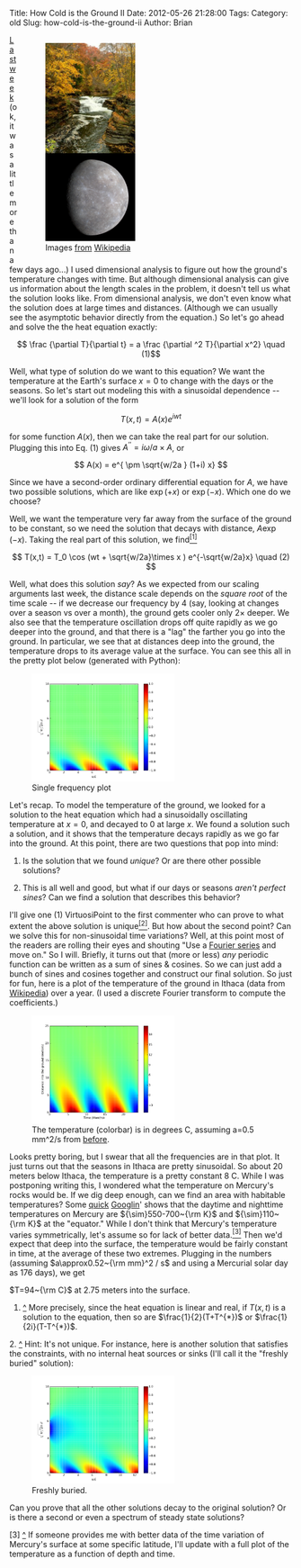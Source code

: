 Title: How Cold is the Ground II
Date: 2012-05-26 21:28:00
Tags: 
Category: old
Slug: how-cold-is-the-ground-ii
Author: Brian


<div style="float: right; margin: 0px 0px 0px 10px">
<figure>
  <img src="/static/images/how-cold-is-the-ground-ii/mainImage.png" alt="GAH!" width="40%">
  <figcaption style="text-align=center;">
  Images <a href="http://en.wikipedia.org/wiki/File:Ithaca_Hemlock_Gorge.JPG">from</a>
  <a href="http://en.wikipedia.org/wiki/File:Mercury_in_color_-_Prockter07_centered.jpg"> Wikipedia
  </a>
  </figcaption>
</figure>
</div>


[Last week](http://thephysicsvirtuosi.com/posts/how-cold-is-the-ground-.html) 
(ok, it was a little more than a few days ago...) I used
dimensional analysis to figure out how the ground's temperature changes
with time. But although dimensional analysis can give us information
about the length scales in the problem, it doesn't tell us what the
solution looks like. From dimensional analysis, we don't even know what
the solution does at large times and distances. (Although we can usually
see the asymptotic behavior directly from the equation.) So let's go
ahead and solve the the heat equation exactly: 

$$ \frac {\partial T}{\partial t} = a \frac {\partial ^2 T}{\partial x^2} \quad (1)$$ 

Well, what type of solution do we want to this equation? We want the
temperature at the Earth's surface $x=0$ to change with the days or the
seasons. So let's start out modeling this with a sinusoidal dependence
-- we'll look for a solution of the form 

$$ T(x,t) = A(x)e^{i wt} $$

for some function $A(x)$, then we can take the real part for our
solution. Plugging this into Eq. (1) gives 
$A^{\prime\prime} = i\omega/a \times A$, or 

$$ A(x) = e^{ \pm \sqrt{w/2a } (1+i) x} $$ 

Since we have a second-order
ordinary differential equation for $A$, we have two possible solutions,
which are like $\exp(+x)$ or $\exp(-x)$. Which one do we choose? 

<a id="note1"></a>
Well, we want the temperature very far away from the surface of the ground to be
constant, so we need the solution that decays with distance,
$A\exp(-x)$. Taking the real part of this solution, we 
find[<sup>[1]</sup>](#fnote1) 

$$ T(x,t) = T_0 \cos (wt + \sqrt{w/2a}\times x ) e^{-\sqrt{w/2a}x} \quad (2) $$ 

Well, what does this solution *say*?
As we expected from our scaling arguments last week, the distance scale
depends on the *square root* of the time scale -- if we decrease our
frequency by 4 (say, looking at changes over a season vs over a month),
the ground gets cooler only $2{\times}$ deeper. We also see that the temperature
oscillation drops off quite rapidly as we go deeper into the ground, and
that there is a "lag" the farther you go into the ground. In particular,
we see that at distances deep into the ground, the temperature drops to
its average value at the surface. You can see this all in the pretty
plot below (generated with Python):

<div style="float: center;">
<figure>
  <img src="/static/images/how-cold-is-the-ground-ii/SingleFrequency.png" alt="GAH!" width="60%">
  <figcaption style="text-align=center;">
  Single frequency plot
  </figcaption>
</figure>
</div>

Let's recap. To model the temperature of the ground, we looked for a
solution to the heat equation which had a sinusoidally oscillating
temperature at $x=0$, and decayed to 0 at large $x$. We found a solution
such a solution, and it shows that the temperature decays rapidly as we
go far into the ground. At this point, there are two questions that pop
into mind: 

1) Is the solution that we found *unique*? Or are there other
possible solutions? 

2) This is all well and good, but what if our days
or seasons *aren't perfect sines*? Can we find a solution that describes
this behavior? 

<a id="note2"></a>
I'll give one (1) VirtuosiPoint to the first commenter
who can prove to what extent the above solution is 
unique[<sup>[2]</sup>](#fnote2). But how about the second point? Can we solve this
for non-sinusoidal time variations? Well, at this point most of the
readers are rolling their eyes and shouting "Use a 
[Fourier series](http://en.wikipedia.org/wiki/Fourier_series) and move on." So I
will. Briefly, it turns out that (more or less) *any* periodic function
can be written as a sum of sines & cosines. So we can just add a bunch
of sines and cosines together and construct our final solution. So just
for fun, here is a plot of the temperature of the ground in Ithaca (data
from [Wikipedia](http://en.wikipedia.org/wiki/Ithaca,_New_York)) over a
year. (I used a discrete Fourier transform to compute the coefficients.)

<div style="float: center;">
<figure>
  <img src="/static/images/how-cold-is-the-ground-ii/IthacaTemp.png" alt="ithaca temp!" width="60%">
  <figcaption style="text-align=center;">
  The temperature (colorbar) is in degrees C, assuming a=0.5 mm^2/s from <a href="http://thephysicsvirtuosi.com/posts/how-cold-is-the-ground-.html">before</a>.
  </figcaption>
</figure>
</div>


Looks pretty boring, but I swear that all the frequencies are in that
plot. It just turns out that the seasons in Ithaca are pretty
sinusoidal. So about 20 meters below Ithaca, the temperature is a pretty
constant 8 C. While I was postponing writing this, I wondered what the
temperature on Mercury's rocks would be. If we dig deep enough, can we
find an area with habitable temperatures? Some
[quick](http://hypertextbook.com/facts/2000/OlesyaNisanov.shtml)
[Googlin](http://en.wikipedia.org/wiki/Mercury_%28planet%29#Surface_conditions_and_.22atmosphere.22_.28exosphere.29)'
shows that the daytime and nighttime temperatures on Mercury are
${\sim}550-700~{\rm K}$ and ${\sim}110~{\rm K}$ at the "equator." 
While I don't think that Mercury's temperature varies symmetrically, let's assume so for lack of
better data.[<sup>[3]</sup>](#fnote3) Then we'd expect that deep into the
surface, the temperature would be fairly constant in time, at the
average of these two extremes. Plugging in the numbers 
(assuming $a\approx0.52~{\rm mm}^2 / s$ and using a Mercurial solar day as 176 days), we get

$T=94~{\rm C}$ at 2.75 meters into the surface.

<a id="fnote1"></a>
1. [^](#note1) More precisely, since the heat equation is linear and real, if
$T(x,t)$ is a solution to the equation, then so are $\frac{1}{2}(T+T^{*})$ or
$\frac{1}{2i}(T-T^{*})$.

<a id="fnote2"></a>
2. [^](#note2) Hint: It's not unique. For instance, here is another solution that
satisfies the constraints, with no internal heat sources or sinks 
(I'll call it the "freshly buried" solution):


<div style="float: center;">
<figure>
  <img src="/static/images/how-cold-is-the-ground-ii/buriedAlive.png" alt="buried alive" width="60%">
  <figcaption style="text-align=center;">
  Freshly buried.
  </figcaption>
</figure>
</div>


Can you prove that all the other solutions decay to the original
solution? Or is there a second or even a spectrum of steady state
solutions?


<a id="fnote3"></a>
[3] [^](#note3) If someone provides me with better data of the time variation of
Mercury's surface at some specific latitude, I'll update with a full
plot of the temperature as a function of depth and time.
